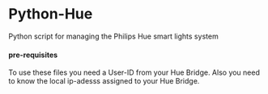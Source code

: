 # Python-Hue
Python script for managing the Philips Hue smart lights system

#### pre-requisites
To use these files you need a User-ID from your Hue Bridge.
Also you need to know the local ip-adesss assigned to your Hue Bridge.

